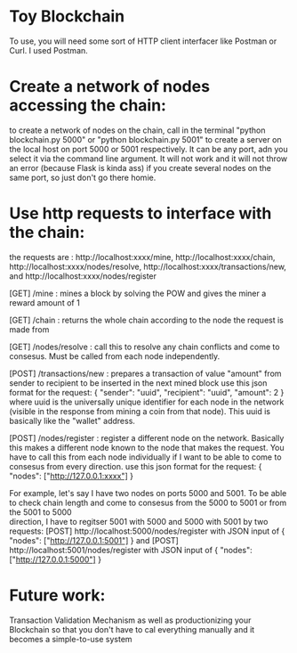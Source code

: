 # Toy Blockchain

To use, you will need some sort of HTTP client interfacer like Postman or Curl. I used Postman.

# Create a network of nodes accessing the chain:
to create a network of nodes on the chain, call in the terminal "python blockchain.py 5000" or "python blockchain.py 5001" to create a server on the local host on port 5000 or 5001 respectively. It can be any port, adn you select it via the command line argument. It will not work and it will not throw an error (because Flask is kinda ass) if you create several nodes on the same port, so just don't go there homie.

# Use http requests to interface with the chain:
the requests are : http://localhost:xxxx/mine, http://localhost:xxxx/chain, http://localhost:xxxx/nodes/resolve, http://localhost:xxxx/transactions/new, and http://localhost:xxxx/nodes/register

[GET]  /mine : mines a block by solving the POW and gives the miner a reward amount of 1

[GET]  /chain : returns the whole chain according to the node the request is made from

[GET] /nodes/resolve : call this to resolve any chain conflicts and come to consesus. Must be called from each node independently.

[POST] /transactions/new : prepares a transaction of value "amount" from sender to recipient to be inserted in the next mined block
  use this json format for the request:
  {
    "sender": "uuid",
    "recipient": "uuid",
    "amount": 2
  }
  where uuid is the universally unique identifier for each node in the network (visible in the response from mining a coin from that node).
  This uuid is basically like the "wallet" address. 

[POST] /nodes/register : register a different node on the network. Basically this makes a different node known to the node that makes the request. You have to call this from each node individually if I want to be able to come to consesus from every direction.
  use this json format for the request:
  {
    "nodes": ["http://127.0.0.1:xxxx"]
  }
  
  For example, let's say I have two nodes on ports 5000 and 5001. To be able to check chain length and come to consesus from the 5000 to 5001 or from the 5001 to 5000            
  direction, I have to regitser 5001 with 5000 and 5000 with 5001 by two requests:
  [POST] http://localhost:5000/nodes/register   with JSON input of { "nodes": ["http://127.0.0.1:5001"] } and 
  [POST] http://localhost:5001/nodes/register   with JSON input of { "nodes": ["http://127.0.0.1:5000"] }
  
  
  
  
 # Future work: 
 Transaction Validation Mechanism as well as productionizing your Blockchain so that you don't have to cal everything manually and it becomes a simple-to-use system 
  
  
  
  
